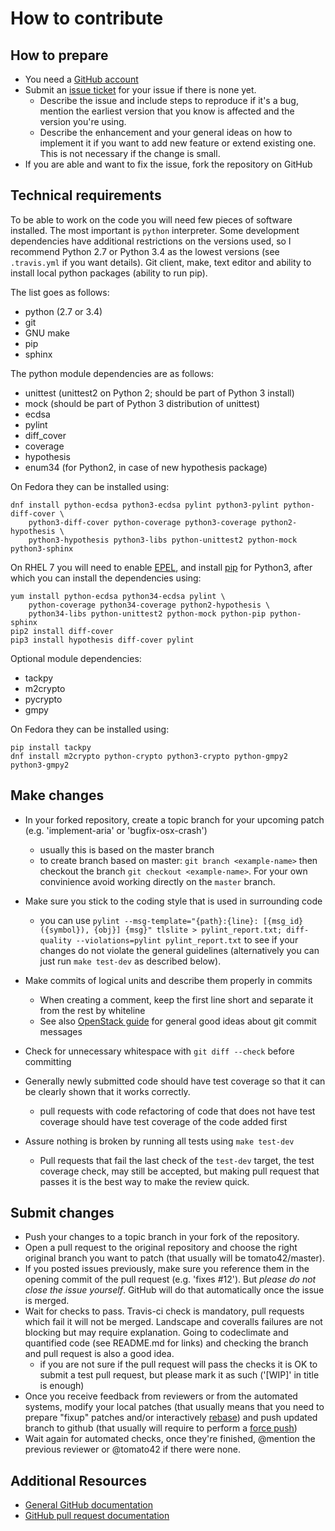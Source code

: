 # How to contribute

## How to prepare

* You need a [GitHub account](https://github.com/signup/free)
* Submit an [issue ticket](https://github.com/tomato42/tlslite-ng/issues) for
  your issue if there is none yet.
  * Describe the issue and include steps to reproduce if it's a bug, mention
    the earliest version that you know is affected and the version you're using.
  * Describe the enhancement and your general ideas on how to implement it
    if you want to add new feature or extend existing one. This is not
    necessary if the change is small.
* If you are able and want to fix the issue, fork the repository on GitHub

## Technical requirements

To be able to work on the code you will need few pieces of software installed.
The most important is `python` interpreter. Some development dependencies have
additional restrictions on the versions used, so I recommend Python 2.7 or
Python 3.4 as the lowest versions (see `.travis.yml` if you want details).
Git client, make, text editor and ability to
install local python packages (ability to run pip).

The list goes as follows:

* python (2.7 or 3.4)
* git
* GNU make
* pip
* sphinx

The python module dependencies are as follows:

* unittest (unittest2 on Python 2; should be part of Python 3 install)
* mock (should be part of Python 3 distribution of unittest)
* ecdsa
* pylint
* diff_cover
* coverage
* hypothesis
* enum34 (for Python2, in case of new hypothesis package)

On Fedora they can be installed using:

```
dnf install python-ecdsa python3-ecdsa pylint python3-pylint python-diff-cover \
    python3-diff-cover python-coverage python3-coverage python2-hypothesis \
    python3-hypothesis python3-libs python-unittest2 python-mock python3-sphinx
```

On RHEL 7 you will need to enable [EPEL](https://fedoraproject.org/wiki/EPEL),
and install [pip](https://pip.pypa.io/en/stable/installing/) for Python3,
after which you can install the dependencies using:

```
yum install python-ecdsa python34-ecdsa pylint \
    python-coverage python34-coverage python2-hypothesis \
    python34-libs python-unittest2 python-mock python-pip python-sphinx
pip2 install diff-cover
pip3 install hypothesis diff-cover pylint
```

Optional module dependencies:

* tackpy
* m2crypto
* pycrypto
* gmpy

On Fedora they can be installed using:

```
pip install tackpy
dnf install m2crypto python-crypto python3-crypto python-gmpy2 python3-gmpy2
```

## Make changes

* In your forked repository, create a topic branch for your upcoming patch
  (e.g. 'implement-aria' or 'bugfix-osx-crash')
  * usually this is based on the master branch
  * to create branch based on master: `git branch <example-name>` then
    checkout the branch `git checkout <example-name>`. For your own convinience
    avoid working directly on the `master` branch.
* Make sure you stick to the coding style that is used in surrounding code
  * you can use `pylint --msg-template="{path}:{line}: [{msg_id}({symbol}),
    {obj}] {msg}" tlslite > pylint_report.txt; diff-quality --violations=pylint
    pylint_report.txt` to see if your changes do not violate the general
    guidelines (alternatively you can just run `make test-dev` as described
    below).
* Make commits of logical units and describe them properly in commits
  * When creating a comment, keep the first line short and separate it from
    the rest by whiteline
  * See also [OpenStack guide](https://wiki.openstack.org/wiki/GitCommitMessages)
    for general good ideas about git commit messages
* Check for unnecessary whitespace with `git diff --check` before committing

* Generally newly submitted code should have test coverage so that it can
  be clearly shown that it works correctly.
  * pull requests with code refactoring of code that does not have test
    coverage should have test coverage of the code added first
* Assure nothing is broken by running all tests using `make test-dev`
  * Pull requests that fail the last check of the `test-dev` target,
    the test coverage check, may still be accepted, but making pull request
    that passes it is the best way to make the review quick.

## Submit changes

* Push your changes to a topic branch in your fork of the repository.
* Open a pull request to the original repository and choose the right original
  branch you want to patch (that usually will be tomato42/master).
* If you posted issues previously, make sure you reference them in the opening
  commit of the pull request (e.g. 'fixes #12'). But _please do not close the
  issue yourself_. GitHub will do that automatically once the issue is merged.
* Wait for checks to pass. Travis-ci check is mandatory, pull requests which
  fail it will not be merged. Landscape and coveralls failures are not blocking
  but may require explanation. Going to codeclimate and quantified code
  (see README.md for links) and checking the branch and pull request is also
  a good idea.
  * if you are not sure if the pull request will pass the checks it is OK to
    submit
    a test pull request, but please mark it as such ('[WIP]' in title is
    enough)
* Once you receive feedback from reviewers or from the automated systems,
  modify your local patches (that usually means that you need to prepare
  "fixup" patches and/or interactively
  [rebase](https://help.github.com/articles/about-git-rebase/)) and push
  updated branch to github (that usually will require to perform a
  [force push](http://movingfast.io/articles/git-force-pushing/))
* Wait again for automated checks, once they're finished, @mention the previous
  reviewer or @tomato42 if there were none.

## Additional Resources

* [General GitHub documentation](http://help.github.com/)
* [GitHub pull request documentation](http://help.github.com/send-pull-requests/)
